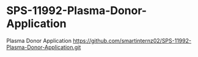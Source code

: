 # SPS-11992-Plasma-Donor-Application
Plasma Donor Application
https://github.com/smartinternz02/SPS-11992-Plasma-Donor-Application.git
